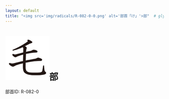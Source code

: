 ```yaml
---
layout: default
title: "<img src='img/radicals/R-082-0-0.png' alt='部首「け」'>部"  # glyphをタイトルに使用
---
```


# <img src='img/radicals/R-082-0-0.png' alt='部首「け」'>部
部首ID: R-082-0
